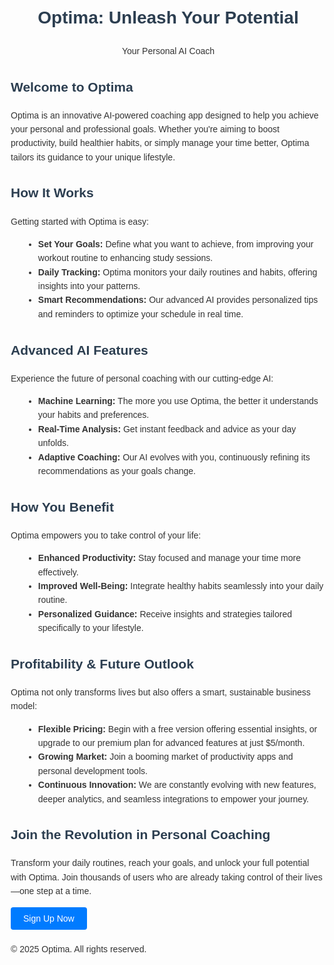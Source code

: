 <!DOCTYPE html>
<html lang="en">
<head>
  <meta charset="UTF-8">
  <title>Optima: Unleash Your Potential with Your Personal AI Coach</title>
  <meta name="viewport" content="width=device-width, initial-scale=1.0">
  <meta name="description" content="Optima - Unleash Your Potential: Transform your life with personalized AI coaching that boosts productivity, builds habits, and guides you to success.">
  <style>
    body {
      font-family: Arial, sans-serif;
      line-height: 1.6;
      margin: 20px;
      color: #333;
    }
    header, section, footer {
      margin-bottom: 20px;
    }
    h1, h2 {
      color: #2c3e50;
    }
    ul {
      list-style: disc;
      margin-left: 20px;
    }
    button {
      background: #007BFF;
      color: #fff;
      border: none;
      padding: 10px 20px;
      border-radius: 4px;
      cursor: pointer;
      font-size: 1em;
    }
    button a {
      color: #fff;
      text-decoration: none;
    }
  </style>
</head>
<body>
  <header>
    <h1>Optima: Unleash Your Potential</h1>
    <p>Your Personal AI Coach</p>
  </header>

  <section>
    <h2>Welcome to Optima</h2>
    <p>
      Optima is an innovative AI-powered coaching app designed to help you achieve your personal and professional goals. Whether you're aiming to boost productivity, build healthier habits, or simply manage your time better, Optima tailors its guidance to your unique lifestyle.
    </p>
  </section>

  <section>
    <h2>How It Works</h2>
    <p>Getting started with Optima is easy:</p>
    <ul>
      <li><strong>Set Your Goals:</strong> Define what you want to achieve, from improving your workout routine to enhancing study sessions.</li>
      <li><strong>Daily Tracking:</strong> Optima monitors your daily routines and habits, offering insights into your patterns.</li>
      <li><strong>Smart Recommendations:</strong> Our advanced AI provides personalized tips and reminders to optimize your schedule in real time.</li>
    </ul>
  </section>

  <section>
    <h2>Advanced AI Features</h2>
    <p>Experience the future of personal coaching with our cutting-edge AI:</p>
    <ul>
      <li><strong>Machine Learning:</strong> The more you use Optima, the better it understands your habits and preferences.</li>
      <li><strong>Real-Time Analysis:</strong> Get instant feedback and advice as your day unfolds.</li>
      <li><strong>Adaptive Coaching:</strong> Our AI evolves with you, continuously refining its recommendations as your goals change.</li>
    </ul>
  </section>

  <section>
    <h2>How You Benefit</h2>
    <p>Optima empowers you to take control of your life:</p>
    <ul>
      <li><strong>Enhanced Productivity:</strong> Stay focused and manage your time more effectively.</li>
      <li><strong>Improved Well-Being:</strong> Integrate healthy habits seamlessly into your daily routine.</li>
      <li><strong>Personalized Guidance:</strong> Receive insights and strategies tailored specifically to your lifestyle.</li>
    </ul>
  </section>

  <section>
    <h2>Profitability &amp; Future Outlook</h2>
    <p>
      Optima not only transforms lives but also offers a smart, sustainable business model:
    </p>
    <ul>
      <li><strong>Flexible Pricing:</strong> Begin with a free version offering essential insights, or upgrade to our premium plan for advanced features at just $5/month.</li>
      <li><strong>Growing Market:</strong> Join a booming market of productivity apps and personal development tools.</li>
      <li><strong>Continuous Innovation:</strong> We are constantly evolving with new features, deeper analytics, and seamless integrations to empower your journey.</li>
    </ul>
  </section>

  <section>
    <h2>Join the Revolution in Personal Coaching</h2>
    <p>
      Transform your daily routines, reach your goals, and unlock your full potential with Optima. Join thousands of users who are already taking control of their lives—one step at a time.
    </p>
    <button><a href="https://www.optima.com/signup">Sign Up Now</a></button>
  </section>

  <footer>
    <p>&copy; 2025 Optima. All rights reserved.</p>
  </footer>
</body>
</html>
